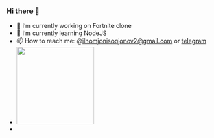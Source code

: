### Hi there 👋


- 🔭 I’m currently working on Fortnite clone
- 🌱 I’m currently learning NodeJS
- 📫 How to reach me: @ilhomjonisoqjonov2@gmail.com  or [telegram](https://t.me/ilhomjon_isaqjonov)
- <img height="180em" src="https://github-readme-stats.vercel.app/api?username=ilhomjon003&show_icons=true&hide_border=true&&count_private=true&include_all_commits=true" />
- 
